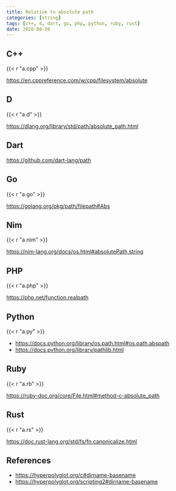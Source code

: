 ```yaml
---
title: Relative to absolute path
categories: [string]
tags: [c++, d, dart, go, php, python, ruby, rust]
date: 2020-08-30
---
```


## C++

{{< r "a.cpp" >}}

<https://en.cppreference.com/w/cpp/filesystem/absolute>

## D

{{< r "a.d" >}}

<https://dlang.org/library/std/path/absolute_path.html>

## Dart

<https://github.com/dart-lang/path>

## Go

{{< r "a.go" >}}

<https://golang.org/pkg/path/filepath#Abs>

## Nim

{{< r "a.nim" >}}

<https://nim-lang.org/docs/os.html#absolutePath,string>

## PHP

{{< r "a.php" >}}

<https://php.net/function.realpath>

## Python

{{< r "a.py" >}}

- <https://docs.python.org/library/os.path.html#os.path.abspath>
- <https://docs.python.org/library/pathlib.html>

## Ruby

{{< r "a.rb" >}}

<https://ruby-doc.org/core/File.html#method-c-absolute_path>

## Rust

{{< r "a.rs" >}}

<https://doc.rust-lang.org/std/fs/fn.canonicalize.html>

## References

- <https://hyperpolyglot.org/c#dirname-basename>
- <https://hyperpolyglot.org/scripting2#dirname-basename>
